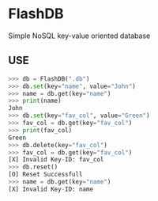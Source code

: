 # FlashDB
Simple NoSQL key-value oriented database

## USE
```python
>>> db = FlashDB(".db")
>>> db.set(key="name", value="John")
>>> name = db.get(key="name")
>>> print(name)
John
>>> db.set(key="fav_col", value="Green")
>>> fav_col = db.get(key="fav_col")
>>> print(fav_col)
Green
>>> db.delete(key="fav_col")
>>> fav_col = db.get(key="fav_col")
[X] Invalid Key-ID: fav_col
>>> db.reset()
[O] Reset Successfull
>>> name = db.get(key="name")
[X] Invalid Key-ID: name
```
